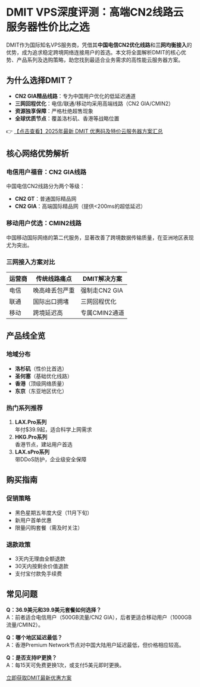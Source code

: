 # DMIT VPS深度评测：高端CN2线路云服务器性价比之选

DMIT作为国际知名VPS服务商，凭借其**中国电信CN2优化线路**和**三网均衡接入**的优势，成为追求稳定跨境网络连接用户的首选。本文将全面解析DMIT的核心优势、产品系列及选购策略，助您找到最适合业务需求的高性能云服务器方案。

## 为什么选择DMIT？

- **CN2 GIA精品线路**：专为中国用户优化的低延迟通道
- **三网回程优化**：电信/联通/移动均采用高端线路（CN2 GIA/CMIN2）
- **资源独享保障**：严格杜绝超售现象
- **全球优质节点**：覆盖洛杉矶、香港等战略位置

👉 [【点击查看】2025年最新 DMIT 优惠码及特价云服务器方案汇总](https://bit.ly/dmit_coupon)

## 核心网络优势解析

### 电信用户福音：CN2 GIA线路
中国电信CN2线路分为两个等级：
- **CN2 GT**：普通国际精品网
- **CN2 GIA**：高端国际精品网（提供<200ms的超低延迟）

### 移动用户优选：CMIN2线路
中国移动国际网络的第二代服务，显著改善了跨境数据传输质量，在亚洲地区表现尤为突出。

### 三网接入方案对比
| 运营商 | 传统线路痛点 | DMIT解决方案 |
|--------|--------------|--------------|
| 电信   | 晚高峰丢包严重 | 强制走CN2 GIA |
| 联通   | 国际出口拥堵 | 三网回程优化 |
| 移动   | 跨境延迟高 | 专属CMIN2通道 |

## 产品线全览

### 地域分布
- **洛杉矶**（性价比首选）
- **圣何塞**（基础优化线路）
- **香港**（顶级网络质量）
- **东京**（东亚地区优化）

### 热门系列推荐
1. **LAX.Pro系列**  
   年付$39.9起，适合科学上网需求
2. **HKG.Pro系列**  
   香港节点，建站用户首选
3. **LAX.sPro系列**  
   带DDoS防护，企业级安全保障

## 购买指南

### 促销策略
- 黑色星期五年度大促（11月下旬）
- 新用户首单优惠
- 限量闪购套餐（需及时关注）

### 退款政策
- 3天内无理由全额退款
- 30天内按剩余价值退款
- 支付宝付款免手续费

## 常见问题

**Q：36.9美元和39.9美元套餐如何选择？**  
A：前者适合电信用户（500GB流量/CN2 GIA），后者更适合移动用户（1000GB流量/CMIN2）。

**Q：哪个地区延迟最低？**  
A：香港Premium Network节点对中国大陆用户延迟最低，但价格相应较高。

**Q：是否支持IP更换？**  
A：每15天可免费更换1次，或支付5美元即时更换。

[立即获取DMIT最新优惠方案](https://bit.ly/dmit_coupon)
